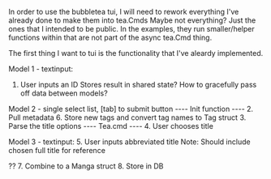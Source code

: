 In order to use the bubbletea tui, I will need to rework
everything I've already done to make them into tea.Cmds
Maybe not everything? Just the ones that I intended to be public.
In the examples, they run smaller/helper functions within that are not
part of the async tea.Cmd thing.

The first thing I want to tui is the functionality that I've aleardy
implemented.

Model 1 - textinput:
1. User inputs an ID
Stores result in shared state?
How to gracefully pass off data between models?

Model 2 - single select list, [tab] to submit button
---- Init function ----
2. Pull metadata
6. Store new tags and convert tag names to Tag struct
3. Parse the title options
---- Tea.cmd ----
4. User chooses title

Model 3 - textinput:
5. User inputs abbreviated title
Note: Should include chosen full title for reference

??
7. Combine to a Manga struct
8. Store in DB
